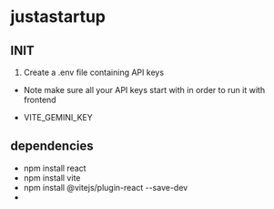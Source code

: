 # justastartup

## INIT 
1. Create a .env file containing API keys 
* Note make sure all your API keys start with <VITE> in order to run it with frontend
- VITE_GEMINI_KEY 



## dependencies


- npm install react
- npm install vite
- npm install @vitejs/plugin-react --save-dev
- 